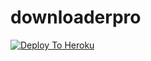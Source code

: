 # downloaderpro

[![Deploy To Heroku](https://www.herokucdn.com/deploy/button.svg)](https://heroku.com/deploy?template=https://github.com/Axdhu/downloaderpro)
